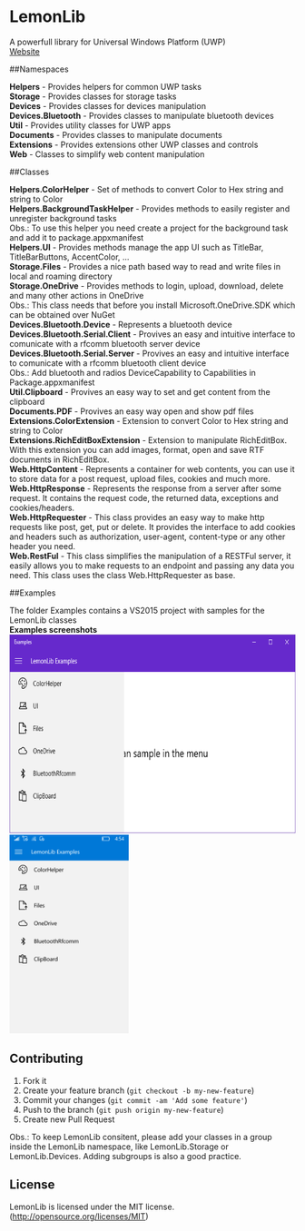 # LemonLib
A powerfull library for Universal Windows Platform (UWP)
<br/>
<a href="http://alexandersilvab.github.io/Lemon-Lib/">Website</a>
<br/>

##Namespaces

<b>Helpers</b> - Provides helpers for common UWP tasks
<br/>
<b>Storage</b> - Provides classes for storage tasks
<br/>
<b>Devices</b> - Provides classes for devices manipulation
<br/>
<b>Devices.Bluetooth</b> - Provides classes to manipulate bluetooth devices
<br/>
<b>Util</b> - Provides utility classes for UWP apps
<br/>
<b>Documents</b> - Provides classes to manipulate documents
<br/>
<b>Extensions</b> - Provides extensions other UWP classes and controls
<br/>
<b>Web</b> - Classes to simplify web content manipulation

##Classes

<b>Helpers.ColorHelper</b> - Set of methods to convert Color to Hex string and string to Color
<br/>
<b>Helpers.BackgroundTaskHelper</b> - Provides methods to easily register and unregister background tasks
<br/>
Obs.: To use this helper you need create a project for the background task and add it to package.appxmanifest
<br/>
<b>Helpers.UI</b> - Provides methods manage the app UI such as TitleBar, TitleBarButtons, AccentColor, ...
<br/>
<b>Storage.Files</b> - Provides a nice path based way to read and write files in local and roaming directory
<br/>
<b>Storage.OneDrive</b> - Provides methods to login, upload, download, delete and many other actions in OneDrive
<br/>
Obs.: This class needs that before you install Microsoft.OneDrive.SDK which can be obtained over NuGet
<br/>
<b>Devices.Bluetooth.Device</b> - Represents a bluetooth device
<br/>
<b>Devices.Bluetooth.Serial.Client</b> - Provives an easy and intuitive interface to comunicate with a rfcomm bluetooth server device
<br/>
<b>Devices.Bluetooth.Serial.Server</b> - Provives an easy and intuitive interface to comunicate with a rfcomm bluetooth client device
<br/>
Obs.: Add bluetooth and radios DeviceCapability to Capabilities in Package.appxmanifest
<br/>
<b>Util.Clipboard</b> - Provives an easy way to set and get content from the clipboard
<br/>
<b>Documents.PDF</b> - Provives an easy way open and show pdf files
<br/>
<b>Extensions.ColorExtension</b> - Extension to convert Color to Hex string and string to Color
<br/>
<b>Extensions.RichEditBoxExtension</b> - Extension to manipulate RichEditBox. With this extension you can add images, format, open and save RTF documents in RichEditBox.
<br/>
<b>Web.HttpContent</b> - Represents a container for web contents, you can use it to store data for a post request, upload files, cookies and much more.
<br/>
<b>Web.HttpResponse</b> - Represents the response from a server after some request. It contains the request code, the returned data, exceptions and cookies/headers.
<br/>
<b>Web.HttpRequester</b> - This class provides an easy way to make http requests like post, get, put or delete. It provides the interface to add cookies and headers such as authorization, user-agent, content-type or any other header you need.
<br/>
<b>Web.RestFul</b> - This class simplifies the manipulation of a RESTFul server, it easily allows you to make requests to an endpoint and passing any data you need. This class uses the class Web.HttpRequester as base.
<br/>

##Examples

The folder Examples contains a VS2015 project with samples for the LemonLib classes
<br/>
<b>Examples screenshots</b>
<br/>
<img src="https://github.com/AlexanderSilvaB/Lemon-Lib/raw/master/Screenshots/Desktop.png" height="350px"/>
<img src="https://github.com/AlexanderSilvaB/Lemon-Lib/raw/master/Screenshots/Mobile.png" height="350px"/>

## Contributing

1. Fork it
2. Create your feature branch (`git checkout -b my-new-feature`)
3. Commit your changes (`git commit -am 'Add some feature'`)
4. Push to the branch (`git push origin my-new-feature`)
5. Create new Pull Request

Obs.: To keep LemonLib consitent, please add your classes in a group inside the LemonLib namespace, like LemonLib.Storage or LemonLib.Devices. Adding subgroups is also a good practice.

## License
LemonLib is licensed under the MIT license. (http://opensource.org/licenses/MIT)
